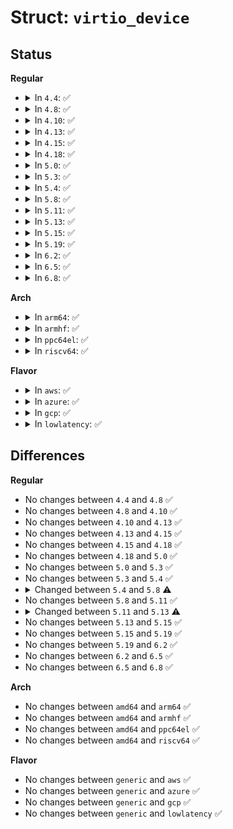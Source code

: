 # Struct: <code>virtio_device</code>

## Status
<b>Regular</b>
<ul>
<li>
<details>
<summary>In <code>4.4</code>: ✅</summary>

```c
struct virtio_device {
    int index;
    bool failed;
    bool config_enabled;
    bool config_change_pending;
    spinlock_t config_lock;
    struct device dev;
    struct virtio_device_id id;
    const struct virtio_config_ops *config;
    const struct vringh_config_ops *vringh_config;
    struct list_head vqs;
    u64 features;
    void *priv;
};
```
</details>
</li>
<li>
<details>
<summary>In <code>4.8</code>: ✅</summary>

```c
struct virtio_device {
    int index;
    bool failed;
    bool config_enabled;
    bool config_change_pending;
    spinlock_t config_lock;
    struct device dev;
    struct virtio_device_id id;
    const struct virtio_config_ops *config;
    const struct vringh_config_ops *vringh_config;
    struct list_head vqs;
    u64 features;
    void *priv;
};
```
</details>
</li>
<li>
<details>
<summary>In <code>4.10</code>: ✅</summary>

```c
struct virtio_device {
    int index;
    bool failed;
    bool config_enabled;
    bool config_change_pending;
    spinlock_t config_lock;
    struct device dev;
    struct virtio_device_id id;
    const struct virtio_config_ops *config;
    const struct vringh_config_ops *vringh_config;
    struct list_head vqs;
    u64 features;
    void *priv;
};
```
</details>
</li>
<li>
<details>
<summary>In <code>4.13</code>: ✅</summary>

```c
struct virtio_device {
    int index;
    bool failed;
    bool config_enabled;
    bool config_change_pending;
    spinlock_t config_lock;
    struct device dev;
    struct virtio_device_id id;
    const struct virtio_config_ops *config;
    const struct vringh_config_ops *vringh_config;
    struct list_head vqs;
    u64 features;
    void *priv;
};
```
</details>
</li>
<li>
<details>
<summary>In <code>4.15</code>: ✅</summary>

```c
struct virtio_device {
    int index;
    bool failed;
    bool config_enabled;
    bool config_change_pending;
    spinlock_t config_lock;
    struct device dev;
    struct virtio_device_id id;
    const struct virtio_config_ops *config;
    const struct vringh_config_ops *vringh_config;
    struct list_head vqs;
    u64 features;
    void *priv;
};
```
</details>
</li>
<li>
<details>
<summary>In <code>4.18</code>: ✅</summary>

```c
struct virtio_device {
    int index;
    bool failed;
    bool config_enabled;
    bool config_change_pending;
    spinlock_t config_lock;
    struct device dev;
    struct virtio_device_id id;
    const struct virtio_config_ops *config;
    const struct vringh_config_ops *vringh_config;
    struct list_head vqs;
    u64 features;
    void *priv;
};
```
</details>
</li>
<li>
<details>
<summary>In <code>5.0</code>: ✅</summary>

```c
struct virtio_device {
    int index;
    bool failed;
    bool config_enabled;
    bool config_change_pending;
    spinlock_t config_lock;
    struct device dev;
    struct virtio_device_id id;
    const struct virtio_config_ops *config;
    const struct vringh_config_ops *vringh_config;
    struct list_head vqs;
    u64 features;
    void *priv;
};
```
</details>
</li>
<li>
<details>
<summary>In <code>5.3</code>: ✅</summary>

```c
struct virtio_device {
    int index;
    bool failed;
    bool config_enabled;
    bool config_change_pending;
    spinlock_t config_lock;
    struct device dev;
    struct virtio_device_id id;
    const struct virtio_config_ops *config;
    const struct vringh_config_ops *vringh_config;
    struct list_head vqs;
    u64 features;
    void *priv;
};
```
</details>
</li>
<li>
<details>
<summary>In <code>5.4</code>: ✅</summary>

```c
struct virtio_device {
    int index;
    bool failed;
    bool config_enabled;
    bool config_change_pending;
    spinlock_t config_lock;
    struct device dev;
    struct virtio_device_id id;
    const struct virtio_config_ops *config;
    const struct vringh_config_ops *vringh_config;
    struct list_head vqs;
    u64 features;
    void *priv;
};
```
</details>
</li>
<li>
<details>
<summary>In <code>5.8</code>: ✅</summary>

```c
struct virtio_device {
    int index;
    bool failed;
    bool config_enabled;
    bool config_change_pending;
    spinlock_t config_lock;
    struct device dev;
    struct virtio_device_id id;
    const struct virtio_config_ops *config;
    const struct vringh_config_ops *vringh_config;
    struct list_head vqs;
    u64 features;
    void *priv;
};
```
</details>
</li>
<li>
<details>
<summary>In <code>5.11</code>: ✅</summary>

```c
struct virtio_device {
    int index;
    bool failed;
    bool config_enabled;
    bool config_change_pending;
    spinlock_t config_lock;
    struct device dev;
    struct virtio_device_id id;
    const struct virtio_config_ops *config;
    const struct vringh_config_ops *vringh_config;
    struct list_head vqs;
    u64 features;
    void *priv;
};
```
</details>
</li>
<li>
<details>
<summary>In <code>5.13</code>: ✅</summary>

```c
struct virtio_device {
    int index;
    bool failed;
    bool config_enabled;
    bool config_change_pending;
    spinlock_t config_lock;
    spinlock_t vqs_list_lock;
    struct device dev;
    struct virtio_device_id id;
    const struct virtio_config_ops *config;
    const struct vringh_config_ops *vringh_config;
    struct list_head vqs;
    u64 features;
    void *priv;
};
```
</details>
</li>
<li>
<details>
<summary>In <code>5.15</code>: ✅</summary>

```c
struct virtio_device {
    int index;
    bool failed;
    bool config_enabled;
    bool config_change_pending;
    spinlock_t config_lock;
    spinlock_t vqs_list_lock;
    struct device dev;
    struct virtio_device_id id;
    const struct virtio_config_ops *config;
    const struct vringh_config_ops *vringh_config;
    struct list_head vqs;
    u64 features;
    void *priv;
};
```
</details>
</li>
<li>
<details>
<summary>In <code>5.19</code>: ✅</summary>

```c
struct virtio_device {
    int index;
    bool failed;
    bool config_enabled;
    bool config_change_pending;
    spinlock_t config_lock;
    spinlock_t vqs_list_lock;
    struct device dev;
    struct virtio_device_id id;
    const struct virtio_config_ops *config;
    const struct vringh_config_ops *vringh_config;
    struct list_head vqs;
    u64 features;
    void *priv;
};
```
</details>
</li>
<li>
<details>
<summary>In <code>6.2</code>: ✅</summary>

```c
struct virtio_device {
    int index;
    bool failed;
    bool config_enabled;
    bool config_change_pending;
    spinlock_t config_lock;
    spinlock_t vqs_list_lock;
    struct device dev;
    struct virtio_device_id id;
    const struct virtio_config_ops *config;
    const struct vringh_config_ops *vringh_config;
    struct list_head vqs;
    u64 features;
    void *priv;
};
```
</details>
</li>
<li>
<details>
<summary>In <code>6.5</code>: ✅</summary>

```c
struct virtio_device {
    int index;
    bool failed;
    bool config_enabled;
    bool config_change_pending;
    spinlock_t config_lock;
    spinlock_t vqs_list_lock;
    struct device dev;
    struct virtio_device_id id;
    const struct virtio_config_ops *config;
    const struct vringh_config_ops *vringh_config;
    struct list_head vqs;
    u64 features;
    void *priv;
};
```
</details>
</li>
<li>
<details>
<summary>In <code>6.8</code>: ✅</summary>

```c
struct virtio_device {
    int index;
    bool failed;
    bool config_enabled;
    bool config_change_pending;
    spinlock_t config_lock;
    spinlock_t vqs_list_lock;
    struct device dev;
    struct virtio_device_id id;
    const struct virtio_config_ops *config;
    const struct vringh_config_ops *vringh_config;
    struct list_head vqs;
    u64 features;
    void *priv;
};
```
</details>
</li>
</ul>
<b>Arch</b>
<ul>
<li>
<details>
<summary>In <code>arm64</code>: ✅</summary>

```c
struct virtio_device {
    int index;
    bool failed;
    bool config_enabled;
    bool config_change_pending;
    spinlock_t config_lock;
    struct device dev;
    struct virtio_device_id id;
    const struct virtio_config_ops *config;
    const struct vringh_config_ops *vringh_config;
    struct list_head vqs;
    u64 features;
    void *priv;
};
```
</details>
</li>
<li>
<details>
<summary>In <code>armhf</code>: ✅</summary>

```c
struct virtio_device {
    int index;
    bool failed;
    bool config_enabled;
    bool config_change_pending;
    spinlock_t config_lock;
    struct device dev;
    struct virtio_device_id id;
    const struct virtio_config_ops *config;
    const struct vringh_config_ops *vringh_config;
    struct list_head vqs;
    u64 features;
    void *priv;
};
```
</details>
</li>
<li>
<details>
<summary>In <code>ppc64el</code>: ✅</summary>

```c
struct virtio_device {
    int index;
    bool failed;
    bool config_enabled;
    bool config_change_pending;
    spinlock_t config_lock;
    struct device dev;
    struct virtio_device_id id;
    const struct virtio_config_ops *config;
    const struct vringh_config_ops *vringh_config;
    struct list_head vqs;
    u64 features;
    void *priv;
};
```
</details>
</li>
<li>
<details>
<summary>In <code>riscv64</code>: ✅</summary>

```c
struct virtio_device {
    int index;
    bool failed;
    bool config_enabled;
    bool config_change_pending;
    spinlock_t config_lock;
    struct device dev;
    struct virtio_device_id id;
    const struct virtio_config_ops *config;
    const struct vringh_config_ops *vringh_config;
    struct list_head vqs;
    u64 features;
    void *priv;
};
```
</details>
</li>
</ul>
<b>Flavor</b>
<ul>
<li>
<details>
<summary>In <code>aws</code>: ✅</summary>

```c
struct virtio_device {
    int index;
    bool failed;
    bool config_enabled;
    bool config_change_pending;
    spinlock_t config_lock;
    struct device dev;
    struct virtio_device_id id;
    const struct virtio_config_ops *config;
    const struct vringh_config_ops *vringh_config;
    struct list_head vqs;
    u64 features;
    void *priv;
};
```
</details>
</li>
<li>
<details>
<summary>In <code>azure</code>: ✅</summary>

```c
struct virtio_device {
    int index;
    bool failed;
    bool config_enabled;
    bool config_change_pending;
    spinlock_t config_lock;
    struct device dev;
    struct virtio_device_id id;
    const struct virtio_config_ops *config;
    const struct vringh_config_ops *vringh_config;
    struct list_head vqs;
    u64 features;
    void *priv;
};
```
</details>
</li>
<li>
<details>
<summary>In <code>gcp</code>: ✅</summary>

```c
struct virtio_device {
    int index;
    bool failed;
    bool config_enabled;
    bool config_change_pending;
    spinlock_t config_lock;
    struct device dev;
    struct virtio_device_id id;
    const struct virtio_config_ops *config;
    const struct vringh_config_ops *vringh_config;
    struct list_head vqs;
    u64 features;
    void *priv;
};
```
</details>
</li>
<li>
<details>
<summary>In <code>lowlatency</code>: ✅</summary>

```c
struct virtio_device {
    int index;
    bool failed;
    bool config_enabled;
    bool config_change_pending;
    spinlock_t config_lock;
    struct device dev;
    struct virtio_device_id id;
    const struct virtio_config_ops *config;
    const struct vringh_config_ops *vringh_config;
    struct list_head vqs;
    u64 features;
    void *priv;
};
```
</details>
</li>
</ul>

## Differences
<b>Regular</b>
<ul>
<li>
No changes between <code>4.4</code> and <code>4.8</code> ✅
</li>
<li>
No changes between <code>4.8</code> and <code>4.10</code> ✅
</li>
<li>
No changes between <code>4.10</code> and <code>4.13</code> ✅
</li>
<li>
No changes between <code>4.13</code> and <code>4.15</code> ✅
</li>
<li>
No changes between <code>4.15</code> and <code>4.18</code> ✅
</li>
<li>
No changes between <code>4.18</code> and <code>5.0</code> ✅
</li>
<li>
No changes between <code>5.0</code> and <code>5.3</code> ✅
</li>
<li>
No changes between <code>5.3</code> and <code>5.4</code> ✅
</li>
<li>
<details>
<summary>Changed between <code>5.4</code> and <code>5.8</code> ⚠️</summary>
<ul>
<li>
<b>Field type changed. </b>
<code>const struct vringh_config_ops *vringh_config</code> ➡️ <code>const struct vringh_config_ops *vringh_config</code>
</li>
</ul>
</details>
</li>
<li>
No changes between <code>5.8</code> and <code>5.11</code> ✅
</li>
<li>
<details>
<summary>Changed between <code>5.11</code> and <code>5.13</code> ⚠️</summary>
<ul>
<li>
<b>Field added. </b>
<code>spinlock_t vqs_list_lock</code>
</li>
</ul>
</details>
</li>
<li>
No changes between <code>5.13</code> and <code>5.15</code> ✅
</li>
<li>
No changes between <code>5.15</code> and <code>5.19</code> ✅
</li>
<li>
No changes between <code>5.19</code> and <code>6.2</code> ✅
</li>
<li>
No changes between <code>6.2</code> and <code>6.5</code> ✅
</li>
<li>
No changes between <code>6.5</code> and <code>6.8</code> ✅
</li>
</ul>
<b>Arch</b>
<ul>
<li>
No changes between <code>amd64</code> and <code>arm64</code> ✅
</li>
<li>
No changes between <code>amd64</code> and <code>armhf</code> ✅
</li>
<li>
No changes between <code>amd64</code> and <code>ppc64el</code> ✅
</li>
<li>
No changes between <code>amd64</code> and <code>riscv64</code> ✅
</li>
</ul>
<b>Flavor</b>
<ul>
<li>
No changes between <code>generic</code> and <code>aws</code> ✅
</li>
<li>
No changes between <code>generic</code> and <code>azure</code> ✅
</li>
<li>
No changes between <code>generic</code> and <code>gcp</code> ✅
</li>
<li>
No changes between <code>generic</code> and <code>lowlatency</code> ✅
</li>
</ul>
